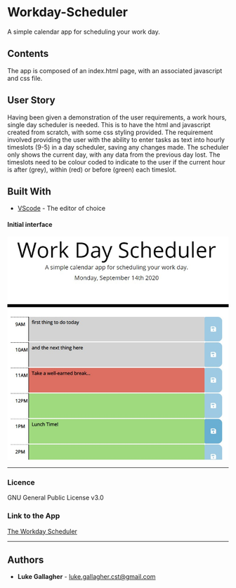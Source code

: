 # Workday-Scheduler
A simple calendar app for scheduling your work day.

## Contents
<p>
The app is composed of an index.html page, with an associated javascript and css file.
</p>

## User Story
<p>
Having been given a demonstration of the user requirements, a work hours, single day scheduler is needed. This is to have the html and javascript created from scratch, with some css styling provided.
The requirement involved providing the user with the ability to enter tasks as text into hourly timeslots (9-5) in a day scheduler, saving any changes made.
The scheduler only shows the current day, with any data from the previous day lost. The timeslots need to be colour coded to indicate to the user if the current hour is after (grey), within (red) or before (green) each timeslot.
</p>

## Built With

* [VScode](https://code.visualstudio.com/) - The editor of choice

#### Initial interface
![Screenshot of Home page](https://github.com/galluk/Workday-Scheduler/blob/master/Assets/images/homepage.jpg)

<hr>

### Licence

GNU General Public License v3.0

### Link to the App
<a href="https://galluk.github.io/Workday-Scheduler/index.html">The Workday Scheduler</a>
<hr>

## Authors

* **Luke Gallagher** - 
luke.gallagher.cst@gmail.com